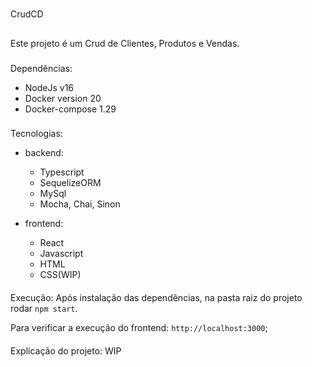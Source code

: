 #
CrudCD

##
Este projeto é um Crud de Clientes, Produtos e Vendas.

###
Dependências:
   - NodeJs v16
   - Docker version 20
   - Docker-compose 1.29

###
Tecnologias:
  - backend:
    - Typescript
    - SequelizeORM
    - MySql
    - Mocha, Chai, Sinon

  - frontend:
    - React
    - Javascript
    - HTML
    - CSS(WIP)

####
Execução:
  Após instalação das dependências, na pasta raiz do projeto rodar ```npm start```.
  
  Para verificar a execução do frontend: ```http://localhost:3000```;


####
Explicação do projeto: 
WIP
